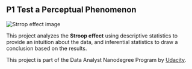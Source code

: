 ## P1 Test a Perceptual Phenomenon
![Strrop effect image](https://s-media-cache-ak0.pinimg.com/originals/5e/b0/28/5eb0287be8cecb149d45b4db02d4bb15.png)  
 
This project analyzes the **Stroop effect** using descriptive statistics to provide an intuition about the data, and inferential statistics to draw a conclusion based on the results. 

This project is part of the Data Analyst Nanodegree Program by [Udacity](https://www.udacity.com/).
